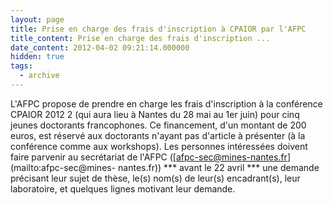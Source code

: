 ```yaml
---
layout: page
title: Prise en charge des frais d'inscription à CPAIOR par l'AFPC
title_content: Prise en charge des frais d'inscription ...
date_content: 2012-04-02 09:21:14.000000
hidden: true
tags:
  - archive
---
```

L'AFPC propose de prendre en charge les frais d'inscription à la conférence
CPAIOR 2012 2 (qui aura lieu à Nantes du 28 mai au 1er juin) pour cinq jeunes
doctorants francophones. Ce financement, d'un montant de 200 euros, est
réservé aux doctorants n'ayant pas d'article à présenter (à la conférence
comme aux workshops). Les personnes intéressées doivent faire parvenir au
secrétariat de l'AFPC ([afpc-sec@mines-nantes.fr](mailto:afpc-sec@mines-
nantes.fr)) *** avant le 22 avril *** une demande précisant leur sujet de
thèse, le(s) nom(s) de leur(s) encadrant(s), leur laboratoire, et quelques
lignes motivant leur demande.

